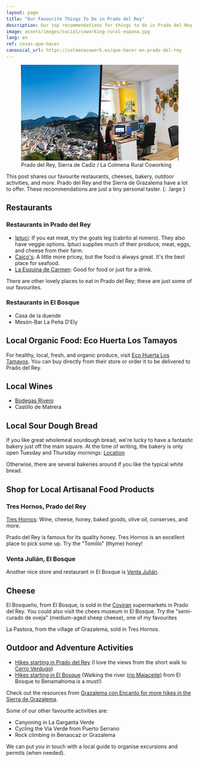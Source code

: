 ```yaml
---
layout: page
title: "Our Favourite Things To Do in Prado del Rey"
description: Our top recommendations for things to do in Prado del Rey and the Sierra de Grazalema. Food, local products, adventure activities.
image: assets/images/social/coworking-rural-espana.jpg
lang: en
ref: cosas-que-hacer
canonical_url: https://colmenacowork.es/que-hacer-en-prado-del-rey
---
```


<figure>
  <img
    src="/assets/images/rural-coworking-spain.jpg"
    srcset="/assets/images/rural-coworking-spain@2x.jpg 2x"
    alt="Collage of a beautiful Spanish white village and a rural coworking space"
    height="257"
    width="568"
    loading="lazy"
  />
  <figcaption>Prado del Rey, Sierra de Cadiz / La Colmena Rural Coworking</figcaption>
</figure>

This post shares our favourite restaurants, cheeses, bakery, outdoor activities, and more. Prado del Rey and the Sierra de Grazalema have a lot to offer. These recommendations are just a tiny personal taster.
{: .large }

<!--more-->

## Restaurants

### Restaurants in Prado del Rey

- [Iptuci](https://www.tripadvisor.com/Restaurant_Review-g608975-d5599898-Reviews-Meson_Rural_Iptuci-Prado_del_Rey_Sierra_de_Grazalema_Natural_Park_Province_of_Cad.html): If you eat meat, try the goats leg (cabrito al romero). They also have veggie options. Iptuci supplies much of their produce, meat, eggs, and cheese from their farm.
- [Caico's](https://www.tripadvisor.com/Restaurant_Review-g608975-d2010477-Reviews-Caico_s-Prado_del_Rey_Sierra_de_Grazalema_Natural_Park_Province_of_Cadiz_Andaluci.html): A little more pricey, but the food is always great. It's the best place for seafood.
- [La Esquina de Carmen](https://www.tripadvisor.com/Restaurant_Review-g608975-d3983456-Reviews-La_Esquina_Del_Carmen-Prado_del_Rey_Sierra_de_Grazalema_Natural_Park_Province_of_.html): Good for food or just for a drink.

There are other lovely places to eat in Prado del Rey; these are just some of our favourites.

### Restaurants in El Bosque

- Casa de la duende
- Mesón-Bar La Peña D'Ely

## Local Organic Food: Eco Huerta Los Tamayos

For healthy, local, fresh, and organic produce, visit [Eco Huerta Los Tamayos](https://ecohuertalostamayos.com/tienda/). You can buy directly from their store or order it to be delivered to Prado del Rey.

## Local Wines

- [Bodegas Rivero](https://maps.app.goo.gl/3FWzVwpZs9vQeXAZ6)
- Castillo de Matrera

## Local Sour Dough Bread

If you like great wholemeal sourdough bread, we're lucky to have a fantastic bakery just off the main square. At the time of writing, the bakery is only open Tuesday and Thursday mornings: [Location](https://maps.app.goo.gl/pYkWg7ZetH8fQgu5A)

Otherwise, there are several bakeries around if you like the typical white bread.

## Shop for Local Artisanal Food Products

### Tres Hornos, Prado del Rey

[Tres Hornos](https://maps.app.goo.gl/oopVG3Nrb5m3TWaS9): Wine, cheese, honey, baked goods, olive oil, conserves, and more.

Prado del Rey is famous for its quality honey. Tres Hornos is an excellent place to pick some up. Try the "Tomillo" (thyme) honey!

### Venta Julián, El Bosque

Another nice store and restaurant in El Bosque is [Venta Julián](https://maps.app.goo.gl/DzKJqS3ahPPpFGVp8).

## Cheese

El Bosqueño, from El Bosque, is sold in the [Coviran](https://maps.app.goo.gl/T3UXeuasnCzUx1QJ7) supermarkets in Prado del Rey. You could also visit the chees museum in El Bosque. Try the "semi-curado de oveja" (medium-aged sheep cheese), one of my favourites

La Pastora, from the village of Grazalema, sold in Tres Hornos.

## Outdoor and Adventure Activities

- [Hikes starting in Prado del Rey](https://www.grazalemaconencanto.com/informacion/senderos-en-prado-del-rey) (I love the views from the short walk to [Cerro Verdugo](https://www.grazalemaconencanto.com/informacion/sendero/subida-al-cerro-verdugo-516))
- [Hikes starting in El Bosque](https://www.grazalemaconencanto.com/informacion/senderos-en-el-bosque) (Walking the river ([rio Majaceite](https://www.grazalemaconencanto.com/informacion/sendero/rio-majaceite-186)) from El Bosque to Benamahoma is a must!)

Check out the resources from [Grazalema con Encanto for more hikes in the Sierra de Grazalema](https://www.grazalemaconencanto.com/informacion/senderos).

Some of our other favourite activities are:

- Canyoning in La Garganta Verde
- Cycling the Vía Verde from Puerto Serrano
- Rock climbing in Benaocaz or Grazalema

We can put you in touch with a local guide to organise excursions and permits (when needed).
